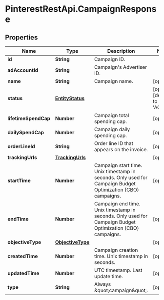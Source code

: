 # PinterestRestApi.CampaignResponse

## Properties

Name | Type | Description | Notes
------------ | ------------- | ------------- | -------------
**id** | **String** | Campaign ID. | 
**adAccountId** | **String** | Campaign&#39;s Advertiser ID. | 
**name** | **String** | Campaign name. | [optional] 
**status** | [**EntityStatus**](EntityStatus.md) |  | [optional] [default to &#39;ACTIVE&#39;]
**lifetimeSpendCap** | **Number** | Campaign total spending cap. | [optional] 
**dailySpendCap** | **Number** | Campaign daily spending cap. | [optional] 
**orderLineId** | **String** | Order line ID that appears on the invoice. | [optional] 
**trackingUrls** | [**TrackingUrls**](TrackingUrls.md) |  | [optional] 
**startTime** | **Number** | Campaign start time. Unix timestamp in seconds. Only used for Campaign Budget Optimization (CBO) campaigns. | [optional] 
**endTime** | **Number** | Campaign end time. Unix timestamp in seconds. Only used for Campaign Budget Optimization (CBO) campaigns. | [optional] 
**objectiveType** | [**ObjectiveType**](ObjectiveType.md) |  | [optional] 
**createdTime** | **Number** | Campaign creation time. Unix timestamp in seconds. | [optional] 
**updatedTime** | **Number** | UTC timestamp. Last update time. | [optional] 
**type** | **String** | Always \&quot;campaign\&quot;. | [optional] 


